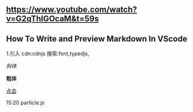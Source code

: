 ## https://www.youtube.com/watch?v=G2qThIGOcaM&t=59s

## How To Write and Preview Markdown In VScode

1.引入 cdn:cdnjs 搜索:font,typedjs,

_斜体_

<!-- 注释,不显示 -->

**粗体**

<!-- [点文字](link) -->

[点击](http:google.com)

15:20 particle.js